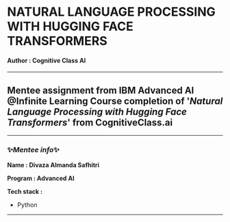 # NATURAL LANGUAGE PROCESSING WITH HUGGING FACE TRANSFORMERS
#### Author : Cognitive Class AI
***
## Mentee assignment from IBM Advanced AI @Infinite Learning Course completion of '*Natural Language Processing with Hugging Face Transformers*' from CognitiveClass.ai
***


### ✨*Mentee info*✨

  **Name : Divaza Almanda Safhitri**

  **Program : Advanced AI**
  
  **Tech stack :**
- Python
---
